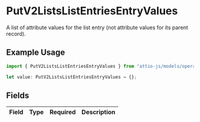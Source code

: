 # PutV2ListsListEntriesEntryValues

A list of attribute values for the list entry (not attribute values for its parent record).

## Example Usage

```typescript
import { PutV2ListsListEntriesEntryValues } from "attio-js/models/operations";

let value: PutV2ListsListEntriesEntryValues = {};
```

## Fields

| Field       | Type        | Required    | Description |
| ----------- | ----------- | ----------- | ----------- |
